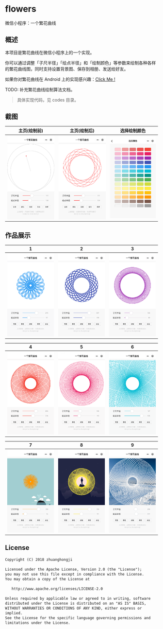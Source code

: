 # flowers

微信小程序：一个繁花曲线


## 概述

本项目是繁花曲线在微信小程序上的一个实现。

你可以通过调整「子尺半径」「绘点半径」和「绘制颜色」等参数来绘制各种各样的繁花曲线图，同时支持设置背景图、保存到相册、发送给好友。

如果你对繁花曲线在 Android 上的实现感兴趣：[Click Me !](https://github.com/zhuanghongji/FlowersView)

TODO: 补充繁花曲线绘制算法文档。

> 具体实现代码，见 codes 目录。


## 截图

| 主页(绘制前) | 主页(绘制后) | 选择绘制颜色
| -- | -- | --
| ![](./screenshots/A.png) | ![](./screenshots/B.png) | ![](./screenshots/C.png)


## 作品展示

| 1 | 2 | 3
| -- | -- | --
| ![](./samples/E.png) | ![](./samples/D.png) | ![](./samples/C.png)

| 4 | 5 | 6
| -- | -- | --
| ![](./samples/A.png) | ![](./samples/B.png) | ![](./samples/F.png)

| 7 | 8 | 9
| -- | -- | --
| ![](./samples/G.png) | ![](./samples/H.png) | ![](./samples/I.png)


## License

```
Copyright (C) 2018 zhuanghongji

Licensed under the Apache License, Version 2.0 (the "License");
you may not use this file except in compliance with the License.
You may obtain a copy of the License at

   http://www.apache.org/licenses/LICENSE-2.0

Unless required by applicable law or agreed to in writing, software
distributed under the License is distributed on an "AS IS" BASIS,
WITHOUT WARRANTIES OR CONDITIONS OF ANY KIND, either express or implied.
See the License for the specific language governing permissions and
limitations under the License.
```
